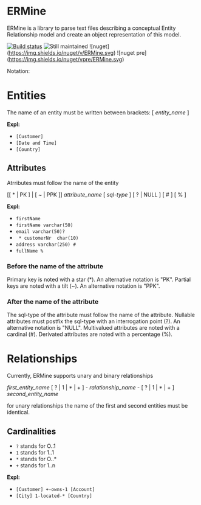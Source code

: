 # ERMine
ERMine is a library to parse text files describing a conceptual Entity Relationship model and create an object representation of this model.

[![Build status](https://ci.appveyor.com/api/projects/status/037mxfssp1fr0y4r?svg=true)](https://ci.appveyor.com/project/CdricLCharlier/ermine) 
![Still maintained](https://img.shields.io/maintenance/yes/2016.svg)
![nuget] (https://img.shields.io/nuget/v/ERMine.svg) 
![nuget pre] (https://img.shields.io/nuget/vpre/ERMine.svg)

Notation:
# Entities
The name of an entity must be written between brackets:
[ *entity_name* ]

**Expl:**

* ``` [Customer] ```
* ``` [Date and Time] ```
* ``` [Country] ```

## Attributes 

Atrributes must follow the name of the entity

[[ * | PK ] | [ ~ | PPK ]] *attribute_name* [ *sql-type* ] [ ? | NULL ] [ # ] [ % ]

**Expl:**

* ``` firstName ```
* ``` firstName varchar(50) ```
* ``` email varchar(50)? ```
* ``` * customerNr  char(10)```
* ``` address varchar(250) # ```
* ``` fullName % ```

### Before the name of the attribute
Primary key is noted with a star (*). An alternative notation is "PK".
Partial keys are noted with a tilt (~). An alternative notation is "PPK".
### After the name of the attribute
The sql-type of the attribute must follow the name of the attribute.
Nullable attributes must postfix the sql-type with an interrogation point (?). An alternative notation is "NULL".
Multivalued attributes are noted with a cardinal (#).
Derivated attributes are noted with a percentage (%).

# Relationships

Currently, ERMine supports unary and binary relationships

*first_entity_name* [ ? | 1 | * | + ] - *ralationship_name* - [ ? | 1 | * | + ] *second_entity_name*

for unary relationships the name of the first and second entities must be identical.

## Cardinalities

* ```?``` stands for O..1
* ```1``` stands for 1..1
* ```*``` stands for O..*
* ```+``` stands for 1..n

**Expl:**

* ``` [Customer] +-owns-1 [Account] ```
* ``` [City] 1-located-* [Country] ```
